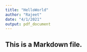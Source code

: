 ```yaml
---
title: "HelloWorld"
author: "Rajeet"
date: "4/1/2021"
output: pdf_document
---
```


## This is a Markdown file. 